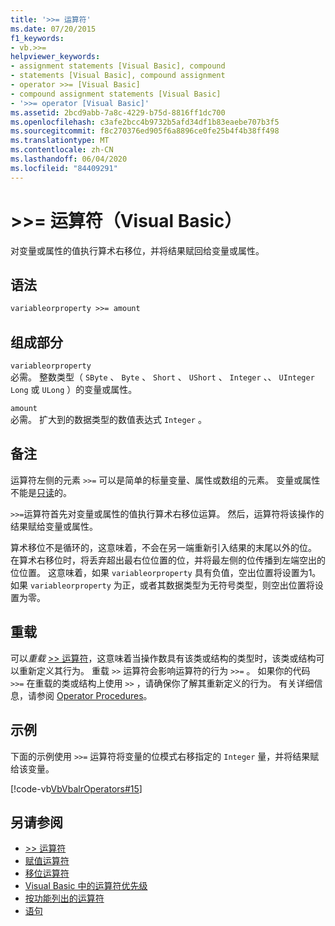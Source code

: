 ```yaml
---
title: '>>= 运算符'
ms.date: 07/20/2015
f1_keywords:
- vb.>>=
helpviewer_keywords:
- assignment statements [Visual Basic], compound
- statements [Visual Basic], compound assignment
- operator >>= [Visual Basic]
- compound assignment statements [Visual Basic]
- '>>= operator [Visual Basic]'
ms.assetid: 2bcd9abb-7a8c-4229-b75d-8816ff1dc700
ms.openlocfilehash: c3afe2bcc4b9732b5afd34df1b83eaebe707b3f5
ms.sourcegitcommit: f8c270376ed905f6a8896ce0fe25b4f4b38ff498
ms.translationtype: MT
ms.contentlocale: zh-CN
ms.lasthandoff: 06/04/2020
ms.locfileid: "84409291"
---
```

# <a name="-operator-visual-basic"></a>>>= 运算符（Visual Basic）
对变量或属性的值执行算术右移位，并将结果赋回给变量或属性。  
  
## <a name="syntax"></a>语法  
  
```vb  
variableorproperty >>= amount  
```  
  
## <a name="parts"></a>组成部分  
 `variableorproperty`  
 必需。 整数类型（ `SByte` 、 `Byte` 、 `Short` 、 `UShort` 、 `Integer` 、、 `UInteger` `Long` 或 `ULong` ）的变量或属性。  
  
 `amount`  
 必需。 扩大到的数据类型的数值表达式 `Integer` 。  
  
## <a name="remarks"></a>备注  
 运算符左侧的元素 `>>=` 可以是简单的标量变量、属性或数组的元素。 变量或属性不能是[只读](../modifiers/readonly.md)的。  
  
 `>>=`运算符首先对变量或属性的值执行算术右移位运算。 然后，运算符将该操作的结果赋给变量或属性。  
  
 算术移位不是循环的，这意味着，不会在另一端重新引入结果的末尾以外的位。 在算术右移位时，将丢弃超出最右位位置的位，并将最左侧的位传播到左端空出的位位置。 这意味着，如果 `variableorproperty` 具有负值，空出位置将设置为1。 如果 `variableorproperty` 为正，或者其数据类型为无符号类型，则空出位置将设置为零。  
  
## <a name="overloading"></a>重载  
 可以*重载* [>> 运算符](right-shift-operator.md)，这意味着当操作数具有该类或结构的类型时，该类或结构可以重新定义其行为。 重载 `>>` 运算符会影响运算符的行为 `>>=` 。 如果你的代码 `>>=` 在重载的类或结构上使用 `>>` ，请确保你了解其重新定义的行为。 有关详细信息，请参阅 [Operator Procedures](../../programming-guide/language-features/procedures/operator-procedures.md)。  
  
## <a name="example"></a>示例  
 下面的示例使用 `>>=` 运算符将变量的位模式右移指定的 `Integer` 量，并将结果赋给该变量。  
  
 [!code-vb[VbVbalrOperators#15](~/samples/snippets/visualbasic/VS_Snippets_VBCSharp/VbVbalrOperators/VB/Class1.vb#15)]  
  
## <a name="see-also"></a>另请参阅

- [>> 运算符](right-shift-operator.md)
- [赋值运算符](assignment-operators.md)
- [移位运算符](bit-shift-operators.md)
- [Visual Basic 中的运算符优先级](operator-precedence.md)
- [按功能列出的运算符](operators-listed-by-functionality.md)
- [语句](../../programming-guide/language-features/statements.md)
